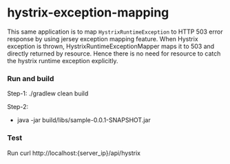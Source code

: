 # hystrix-exception-mapping

This same application is to map `HystrixRuntimeException` to HTTP 503 error response by using jersey exception mapping feature. When Hystrix exception is thrown, HystrixRuntimeExceptionMapper maps it to 503 and directly returned by resource. Hence there is no need for resource to catch the hystrix runtime exception explicitly. 


### Run and build
Step-1: 
./gradlew clean build

Step-2:
* java -jar build/libs/sample-0.0.1-SNAPSHOT.jar

### Test
Run curl http://localhost:{server_ip}/api/hystrix